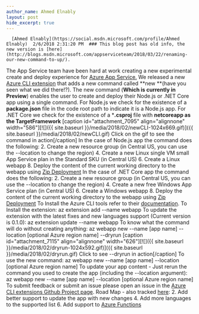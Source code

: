 ```yaml
---
author_name: Ahmed Elnably
layout: post
hide_excerpt: true
---
```

      [Ahmed Elnably](https://social.msdn.microsoft.com/profile/Ahmed Elnably)  2/6/2018 2:31:20 PM  ### This blog post has old info, the new version is [here](http://blogs.msdn.microsoft.com/appserviceteam/2018/03/22/renaming-our-new-command-to-up/).

 The App Service team have been hard at work creating a new experimental create and deploy experience for [Azure App Service.](https://azure.microsoft.com/en-us/services/app-service/) We released a new [Azure CLI extension](https://docs.microsoft.com/en-us/cli/azure/azure-cli-extensions-overview?view=azure-cli-latest) that adds a new command called **new **(have you seen what we did there!?). The new command (**Which is currently in Preview**) enables the user to create and deploy their Node.js or .NET Core app using a single command. For Node.js we check for the existence of a **package.json** file in the code root path to indicate it is a Node.js app. For .NET Core we check for the existence of a ***.csproj** file with **netcoreapp **as the** TargetFramework** [caption id="attachment\_7095" align="alignnone" width="586"][![]({{ site.baseurl }}/media/2018/02/newCLI-1024x669.gif)]({{ site.baseurl }}/media/2018/02/newCLI.gif) Click on the gif to see the command in action[/caption] In the case of Node.js app the command does the following:  2. Create a new resource group (in Central US, you can use the --location to change the region)
 4. Create a new Linux single VM small App Service plan in the Standard SKU (in Central US)
 6. Create a Linux webapp
 8. Deploy the content of the current working directory to the webapp using [Zip Deployment](https://blogs.msdn.microsoft.com/appserviceteam/2017/10/16/zip-push-deployment-for-web-apps-functions-and-webjobs/)
  In the case of .NET Core app the command does the following:  2. Create a new resource group (in Central US, you can use the --location to change the region)
 4. Create a new free Windows App Service plan (in Central US)
 6. Create a Windows webapp
 8. Deploy the content of the current working directory to the webapp using [Zip Deployment](https://blogs.msdn.microsoft.com/appserviceteam/2017/10/16/zip-push-deployment-for-web-apps-functions-and-webjobs/)
  To Install the Azure CLI tools refer to their [documentation](https://docs.microsoft.com/en-us/cli/azure/install-azure-cli?view=azure-cli-latest). To Install the extension: az extension add --name webapp To update the extension with the latest fixes and new languages support (Current version is 0.1.0): az extension update --name webapp To know what the command will do without creating anything: az webapp new --name [app name] --location [optional Azure region name] --dryrun [caption id="attachment\_7115" align="alignnone" width="626"][![]({{ site.baseurl }}/media/2018/02/dryrun-1024x592.gif)]({{ site.baseurl }}/media/2018/02/dryrun.gif) Click to see --dryrun in action[/caption] To use the new command: az webapp new --name [app name] --location [optional Azure region name] To update your app content - Just rerun the command you used to create the app (including the --location argument): az webapp new --name [app name] --location [optional Azure region name] To submit feedback or submit an issue please open an issue in the [Azure CLI extensions Github Project page](https://aka.ms/webapp-extension-issues). Road Map - also tracked [here](https://aka.ms/webapp-extension-issues):  2. Add better support to update the app with new changes
 4. Add more languages to the supported list
 6. Add support to [Azure Functions](https://azure.microsoft.com/en-us/services/functions/)
        
